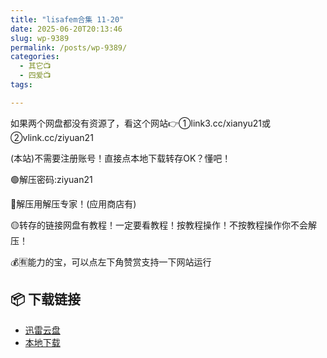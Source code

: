 ```yaml
---
title: "lisafem合集 11-20"
date: 2025-06-20T20:13:46
slug: wp-9389
permalink: /posts/wp-9389/
categories:
  - 其它📺
  - 四爱📺
tags:

---
```


如果两个网盘都没有资源了，看这个网站👉①link3.cc/xianyu21或②vlink.cc/ziyuan21

(本站)不需要注册账号！直接点本地下载转存OK？懂吧！

🟢解压密码:ziyuan21

🔵解压用解压专家！(应用商店有)

🟡转存的链接网盘有教程！一定要看教程！按教程操作！不按教程操作你不会解压！

💰🈶能力的宝，可以点左下角赞赏支持一下网站运行

## 📦 下载链接
- [迅雷云盘](https://blziyuan21.com/pay-download/9389?key=48935a14d4&down_id=0)
- [本地下载](https://blziyuan21.com/pay-download/9389?key=48935a14d4&down_id=1)

